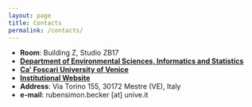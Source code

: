 ```yaml
---
layout: page
title: Contacts
permalink: /contacts/
---
```



- **Room**: Building Z, Studio ZB17
- [**Department of Environmental Sciences, Informatics and Statistics**](https://www.unive.it/pag/28183)
- [**Ca' Foscari University of Venice**](https://www.unive.it)
- [**Institutional Website**](https://www.unive.it/pag/28183)
- **Address**: Via Torino 155, 30172 Mestre (VE), Italy
- **e-mail**: rubensimon.becker [at] unive.it